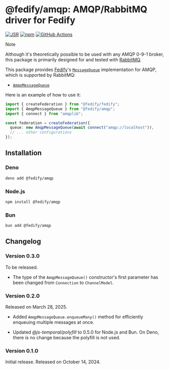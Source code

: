 <!-- deno-fmt-ignore-file -->

@fedify/amqp: AMQP/RabbitMQ driver for Fedify
=============================================

[![JSR][JSR badge]][JSR]
[![npm][npm badge]][npm]
[![GitHub Actions][GitHub Actions badge]][GitHub Actions]

> [!NOTE]
>
> Although it's theoretically possible to be used with any AMQP 0-9-1 broker,
> this package is primarily designed for and tested with [RabbitMQ].

This package provides [Fedify]'s [`MessageQueue`] implementation for AMQP, which
is supported by RabbitMQ:

 -  [`AmqpMessageQueue`]

Here is an example of how to use it:

~~~~ typescript
import { createFederation } from "@fedify/fedify";
import { AmqpMessageQueue } from "@fedify/amqp";
import { connect } from "amqplib";

const federation = createFederation({
  queue: new AmqpMessageQueue(await connect("amqp://localhost")),
  // ... other configurations
});
~~~~

[JSR]: https://jsr.io/@fedify/amqp
[JSR badge]: https://jsr.io/badges/@fedify/amqp
[npm]: https://www.npmjs.com/package/@fedify/amqp
[npm badge]: https://img.shields.io/npm/v/@fedify/amqp?logo=npm
[GitHub Actions]: https://github.com/fedify-dev/amqp/actions/workflows/main.yaml
[GitHub Actions badge]: https://github.com/fedify-dev/amqp/actions/workflows/main.yaml/badge.svg
[RabbitMQ]: https://www.rabbitmq.com/
[Fedify]: https://fedify.dev/
[`KvStore`]: https://jsr.io/@fedify/fedify/doc/federation/~/KvStore
[`MessageQueue`]: https://jsr.io/@fedify/fedify/doc/federation/~/MessageQueue
[`AmqpMessageQueue`]: https://jsr.io/@fedify/amqp/doc/mq/~/AmqpMessageQueue


Installation
------------

### Deno

~~~~ sh
deno add @fedify/amqp
~~~~

### Node.js

~~~~ sh
npm install @fedify/amqp
~~~~

### Bun

~~~~ sh
bun add @fedify/amqp
~~~~


Changelog
---------

### Version 0.3.0

To be released.

 -  The type of the `AmqpMessageQueue()` constructor's first parameter has been
    changed from `Connection` to `ChannelModel`.

### Version 0.2.0

Released on March 28, 2025.

 -  Added `AmqpMessageQueue.enqueueMany()` method for efficiently enqueuing
    multiple messages at once.

 -  Updated *@js-temporal/polyfill* to 0.5.0 for Node.js and Bun. On Deno,
    there is no change because the polyfill is not used.

### Version 0.1.0

Initial release.  Released on October 14, 2024.
